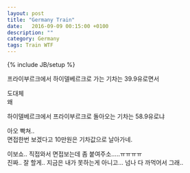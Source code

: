 ```yaml
---
layout: post
title: "Germany Train"
date:	2016-09-09 00:15:00 +0100
description: ""
category: Germany
tags: Train WTF
---
```

{% include JB/setup %}


프라이부르크에서 하이델베르크로 가는 기차는 39.9유로면서


도대체  
왜

하이델베르크에서 프라이부르크로 돌아오는 기차는 58.9유로냐

아오 빡쳐..   
면접한번 보겠다고 10만원은 기차값으로 날아가네.


이보쇼.. 직접와서 면접보는데 좀 붙여주소.....ㅠㅠㅠㅠ  
진짜.. 잘 할게.. 지금은 내가 못하는게 아니고... 넘나 다 까먹어서 그래..  
